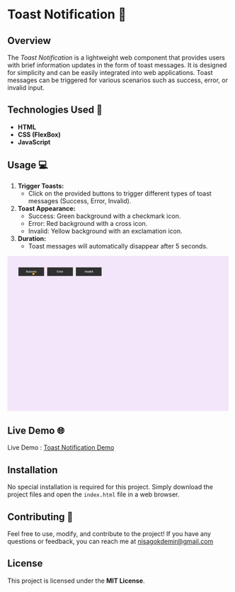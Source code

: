 # Toast Notification 📢

## Overview
The *Toast Notification* is a lightweight web component that provides users with brief information updates in the form of toast messages. It is designed for simplicity and can be easily integrated into web applications. Toast messages can be triggered for various scenarios such as success, error, or invalid input.

## Technologies Used 🚀
- **HTML**
- **CSS (FlexBox)**
- **JavaScript**

## Usage 💻
1. **Trigger Toasts:**
   - Click on the provided buttons to trigger different types of toast messages (Success, Error, Invalid).
2. **Toast Appearance:**
   - Success: Green background with a checkmark icon.
   - Error: Red background with a cross icon.
   - Invalid: Yellow background with an exclamation icon.
3. **Duration:**
   - Toast messages will automatically disappear after 5 seconds.

<img src="./img/toast.gif" alt="" width="500" height="350">

## Live Demo 🌐
Live Demo : [Toast Notification Demo](https://toast-notification-snowy.vercel.app/)

## Installation
No special installation is required for this project. Simply download the project files and open the `index.html` file in a web browser.

## Contributing 🤝
Feel free to use, modify, and contribute to the project! If you have any questions or feedback, you can reach me at nisagokdemir@gmail.com

## License
This project is licensed under the **MIT License**.
